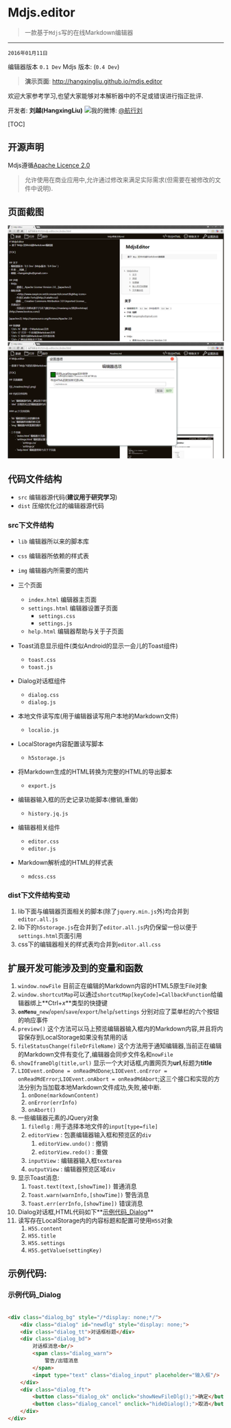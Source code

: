 # Mdjs.editor
> 一款基于`Mdjs`写的在线Markdown编辑器

---
`2016年01月11日`

编辑器版本 `0.1 Dev` Mdjs 版本: (`0.4 Dev`)

> **演示页面**: <http://hangxingliu.github.io/mdjs.editor>

欢迎大家参考学习,也望大家能够对本解析器中的不足或错误进行指正批评.

开发者: **刘越(HangxingLiu)**
![我的微博:](http://www.sinaimg.cn/blog/developer/wiki/LOGO_16x16.png) [@航行刘](http://weibo.com/chinavl)

[TOC]

## 开源声明

Mdjs遵循[Apache Licence 2.0](LICENSE)

> 允许使用在商业应用中,允许通过修改来满足实际需求(但需要在被修改的文件中说明).

## 页面截图

![](readme/img1.png)
![](readme/img2.png)

## 代码文件结构

- `src` 编辑器源代码(__建议用于研究学习__)
- `dist` 压缩优化过的编辑器源代码

### src下文件结构

- `lib` 编辑器所以来的脚本库
- `css` 编辑器所依赖的样式表
- `img` 编辑器内所需要的图片

- 三个页面
	- `index.html` 编辑器主页面
	- `settings.html` 编辑器设置子页面
		- `settings.css`
		- `settings.js`
	- `help.html` 编辑器帮助与关于子页面


- Toast消息显示组件(类似Android的显示一会儿的Toast组件)
	- `toast.css`
	- `toast.js`

- Dialog对话框组件
	- `dialog.css`
	- `dialog.js`

- 本地文件读写库(用于编辑器读写用户本地的Markdown文件)
	- `localio.js`
	
- LocalStorage内容配置读写脚本
	- `h5storage.js`

- 将Markdown生成的HTML转换为完整的HTML的导出脚本
	- `export.js`

- 编辑器输入框的历史记录功能脚本(撤销,重做)
	- `history.jq.js`

- 编辑器相关组件
	- `editor.css`
	- `editor.js`

- Markdown解析成的HTML的样式表
	- `mdcss.css`

### dist下文件结构变动

1. lib下面与编辑器页面相关的脚本(除了`jquery.min.js`外)均合并到`editor.all.js`
2. lib下的`h5storage.js`在合并到了`editor.all.js`内仍保留一份以便于`settings.html`页面引用
3. css下的编辑器相关的样式表均合并到`editor.all.css`


## 扩展开发可能涉及到的变量和函数

1. `window.nowFile` 目前正在编辑的Markdown内容的HTML5原生File对象
2. `window.shortcutMap`可以通过`shortcutMap[keyCode]=CallbackFunction`给编辑器绑上**Ctrl+_x_**类型的快捷键
3. **`onMenu_`**`new`/`open`/`save`/`export`/`help`/`settings` 分别对应了菜单栏的六个按钮的响应事件
4. `preview()` 这个方法可以马上预览编辑器输入框内的Markdown内容,并且将内容保存到LocalStorage如果没有禁用的话
5. `fileStatusChange(fileOrFileName)` 这个方法用于通知编辑器,当前正在编辑的Markdown文件有变化了,编辑器会同步文件名和`nowFile`
6. `showIframeDlg(title,url)` 显示一个大对话框,内置网页为**url**,标题为**title**
7. `LIOEvent.onDone = onReadMdDone`;`LIOEvent.onError = onReadMdError`;`LIOEvent.onAbort = onReadMdAbort`;这三个接口和实现的方法分别为当加载本地Markdown文件成功,失败,被中断.
	1. `onDone(markdownContent)`
	2. `onError(errInfo)`
	3. `onAbort()`
8. 一些编辑器元素的JQuery对象
	1. `filedlg` : 用于选择本地文件的`input[type=file]`
	2. `editorView` : 包裹编辑器输入框和预览区的`div`
		1. `editorView.undo()` : 撤销
		2. `editorView.redo()` : 重做
	3. `inputView` : 编辑器输入框`textarea`
	4. `outputView` : 编辑器预览区域`div`
9.  显示Toast消息:
	1. `Toast.text(text,[showTime])` 普通消息
	2. `Toast.warn(warnInfo,[showTime])` 警告消息
	3. `Toast.err(errInfo,[showTime])` 错误消息
10. Dialog对话框,HTML代码如下**[示例代码\_Dialog](#示例代码_Dialog)**
11. 读写存在LocalStorage内的内容标题和配置可使用`H5S`对象
	1. `H5S.content`
	2. `H5S.title`
	3. `H5S.settings`
	4. `H5S.getValue(settingKey)`

##  示例代码:

### 示例代码_Dialog

``` html

<div class="dialog_bg" style="/*display: none;*/">
	<div class="dialog" id="newdlg" style="display: none;">
	<div class="dialog_tt">对话框标题</div>
	<div class="dialog_bd">
		对话框消息<br/>
		<span class="dialog_warn">
			警告/出错消息
		</span>
		<input type="text" class="dialog_input" placeholder="输入框"/>
	</div>
	<div class="dialog_ft">
		<button class="dialog_ok" onclick="showNewFileDlg();">确定</button>
		<button class="dialog_cancel" onclick="hideDialog();">取消</button>
	</div>
</div>

```